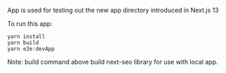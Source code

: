 App is used for testing out the new app directory introduced in Next.js 13

To run this app:

```
yarn install
yarn build
yarn e2e:devApp
```

Note: build command above build next-seo library for use with local app.
